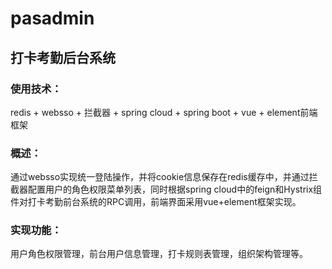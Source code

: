 # pasadmin
## 打卡考勤后台系统<br>
### 使用技术： 
redis + websso + 拦截器 + spring cloud + spring boot + vue + element前端框架<br>
### 概述：   
通过websso实现统一登陆操作，并将cookie信息保存在redis缓存中，并通过拦截器配置用户的角色权限菜单列表，同时根据spring cloud中的feign和Hystrix组件对打卡考勤前台系统的RPC调用，前端界面采用vue+element框架实现。<br>
### 实现功能：
用户角色权限管理，前台用户信息管理，打卡规则表管理，组织架构管理等。
